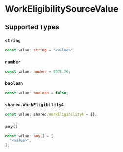 # WorkEligibilitySourceValue


## Supported Types

### `string`

```typescript
const value: string = "<value>";
```

### `number`

```typescript
const value: number = 9078.76;
```

### `boolean`

```typescript
const value: boolean = false;
```

### `shared.WorkEligibility4`

```typescript
const value: shared.WorkEligibility4 = {};
```

### `any[]`

```typescript
const value: any[] = [
  "<value>",
];
```

